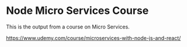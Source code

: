 # Node Micro Services Course

This is the output from a course on Micro Services.

https://www.udemy.com/course/microservices-with-node-js-and-react/
